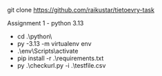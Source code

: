 

git clone https://github.com/raikustar/tietoevry-task

Assignment 1 - python 3.13 

* cd .\python\
* py -3.13 -m virtualenv env
* .\env\Scripts\activate
* pip install -r .\requirements.txt
* py .\checkurl.py -i .\testfile.csv
